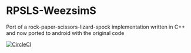 # RPSLS-WeezsimS
Port of a rock-paper-scissors-lizard-spock implementation written in C++ and now ported to android with the original code

[![CircleCI](https://circleci.com/gh/smac89/RPSLS-WeezsimS.svg?style=svg)](https://circleci.com/gh/smac89/RPSLS-WeezsimS)
